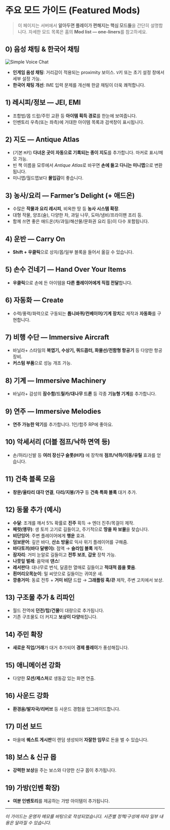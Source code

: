 # 주요 모드 가이드 (Featured Mods)

> 이 페이지는 서버에서 **알아두면 플레이가 편해지는 핵심 모드들**을 간단히 설명합니다. 자세한 모드 목록은 홈의 **Mod list — one-liners**를 참고하세요.

## 0) 음성 채팅 & 한국어 채팅  
![Simple Voice Chat](.../Assets/Simple_Voice_Chat_01.png)  
- **인게임 음성 채팅**: 거리감이 적용되는 proximity 보이스. `V`키 또는 초기 설정 창에서 세부 설정 가능.
- **한국어 채팅 개선**: IME 입력 문제를 개선해 한글 채팅이 더욱 쾌적합니다.

## 1) 레시피/정보 — JEI, EMI
- 조합법/몹 드랍/주민 교환 등 **아이템 획득 경로**를 한눈에 보여줍니다.
- 인벤토리 우측(또는 좌측)에 거대한 아이템 목록과 검색창이 표시됩니다.

## 2) 지도 — Antique Atlas
- (기본 `M`키) **다녀온 곳이 자동으로 기록되는 종이 지도**를 추가합니다. 마커로 표시/메모 가능.
- 빈 책 이름을 모루에서 *Antique Atlas*로 바꾸면 **손에 들고 다니는 미니맵**으로 변환됩니다.
- 미니맵/월드맵보다 **몰입감**이 좋습니다.

## 3) 농사/요리 — Farmer’s Delight (+ 애드온)
- 수많은 **작물과 요리 레시피**, 비옥한 땅 등 **농사 시스템 확장**.
- 대형 작물, 양조(술), 다양한 차, 과일 나무, 도마/냄비/프라이팬 조리 등.
- 함께 쓰면 좋은 애드온(차/과일/해산물/문화권 요리 등)이 다수 포함됩니다.

## 4) 운반 — Carry On
- **Shift + 우클릭**으로 상자/몹/일부 블록을 들어서 옮길 수 있습니다.

## 5) 손수 건네기 — Hand Over Your Items
- **우클릭**으로 손에 든 아이템을 **다른 플레이어에게 직접 전달**합니다.

## 6) 자동화 — Create
- 수력/풍력/화력으로 구동되는 **톱니바퀴/컨베이어/기계 장치**로 제작과 **자동화**를 구현합니다.

## 7) 비행 수단 — Immersive Aircraft
- 바닐라+ 스타일의 **복엽기, 수상기, 쿼드콥터, 화물선/전함형 항공기** 등 다양한 항공 장비.
- **커스텀 부품**으로 성능 개조 가능.

## 8) 기계 — Immersive Machinery
- 바닐라+ 감성의 **잠수함/드릴카/대나무 드론** 등 각종 **기능형 기계**를 추가합니다.

## 9) 연주 — Immersive Melodies
- **연주 가능한 악기**를 추가합니다. 1인/합주 RP에 좋아요.

## 10) 악세서리 (더블 점프/낙하 면역 등)
- 손/허리/신발 등 **여러 장신구 슬롯(H키)** 에 장착해 **점프/낙하/이동/유틸** 효과를 얻습니다.

## 11) 건축 블록 모음
- **창문/울타리 대각 연결**, **다리/지붕/가구** 등 **건축 특화 블록** 대거 추가.

## 12) 동물 추가 (예시)
- **수달**: 조개를 깨서 5% 확률로 **진주** 획득 → 엔더 진주/목걸이 제작.
- **패럿(앵무)**: 생 토끼 고기로 길들이고, 주기적으로 **땅을 파 보물**을 찾습니다.
- **비단잉어**: 주변 플레이어에게 **행운** 효과.
- **덤보문어**: 깊은 바다, **산소 방울**로 익사 위기 플레이어를 구해줌.
- **바다토끼(바다 달팽이)**: 점액 → **슬라임 블록** 제작.
- **잠자리**: 거미 눈알로 길들이고 **전투 보조**, **갑옷** 장착 가능.
- **나뭇잎 벌레**: 음악에 **댄스**!
- **레서판다**: 대나무로 번식, 달콤한 열매로 길들이고 **적대적 몹을 쫓음**.
- **흰머리오목눈이**: 밀 씨앗으로 길들이는 귀여운 새.
- **깡충거미**: 동료 전투 + **거미 비단** 드랍 → **그래플링 훅/끈** 제작, 주변 고치에서 보상.

## 13) 구조물 추가 & 리파인
- 월드 전역에 **던전/탑/건물**이 대량으로 추가됩니다.
- 기존 구조물도 더 커지고 **보상이 다양**해집니다.

## 14) 주민 확장
- **새로운 직업/거래**가 대거 추가되어 **경제 플레이**가 풍성해집니다.

## 15) 애니메이션 강화
- 다양한 **모션/제스처**로 생동감 있는 화면 연출.

## 16) 사운드 강화
- **환경음/발자국/리버브** 등 사운드 경험을 업그레이드합니다.

## 17) 미션 보드
- 마을에 **퀘스트 게시판**이 랜덤 생성되어 **자잘한 임무**로 돈을 벌 수 있습니다.

## 18) 보스 & 신규 몹
- **강력한 보상**을 주는 보스와 다양한 신규 몹이 추가됩니다.

## 19) 가방(인벤 확장)
- **여분 인벤토리**를 제공하는 가방 아이템이 추가됩니다.

---

*이 가이드는 운영자 메모를 바탕으로 작성되었습니다. 시즌별 정책/구성에 따라 일부 내용은 달라질 수 있습니다.*
